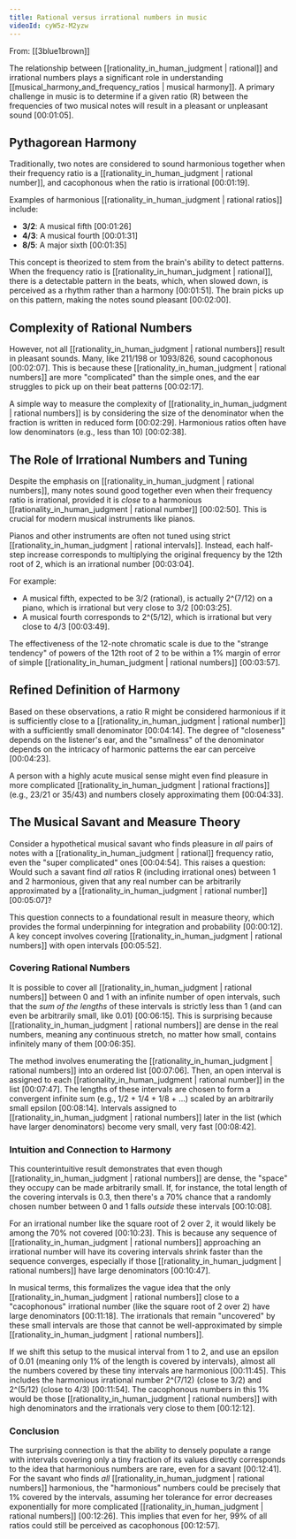 ```yaml
---
title: Rational versus irrational numbers in music
videoId: cyW5z-M2yzw
---
```


From: [[3blue1brown]] <br/> 

The relationship between [[rationality_in_human_judgment | rational]] and irrational numbers plays a significant role in understanding [[musical_harmony_and_frequency_ratios | musical harmony]]. A primary challenge in music is to determine if a given ratio (R) between the frequencies of two musical notes will result in a pleasant or unpleasant sound <a class="yt-timestamp" data-t="00:01:05">[00:01:05]</a>.

## Pythagorean Harmony

Traditionally, two notes are considered to sound harmonious together when their frequency ratio is a [[rationality_in_human_judgment | rational number]], and cacophonous when the ratio is irrational <a class="yt-timestamp" data-t="00:01:19">[00:01:19]</a>.

Examples of harmonious [[rationality_in_human_judgment | rational ratios]] include:
*   **3/2**: A musical fifth <a class="yt-timestamp" data-t="00:01:26">[00:01:26]</a>
*   **4/3**: A musical fourth <a class="yt-timestamp" data-t="00:01:31">[00:01:31]</a>
*   **8/5**: A major sixth <a class="yt-timestamp" data-t="00:01:35">[00:01:35]</a>

This concept is theorized to stem from the brain's ability to detect patterns. When the frequency ratio is [[rationality_in_human_judgment | rational]], there is a detectable pattern in the beats, which, when slowed down, is perceived as a rhythm rather than a harmony <a class="yt-timestamp" data-t="00:01:51">[00:01:51]</a>. The brain picks up on this pattern, making the notes sound pleasant <a class="yt-timestamp" data-t="00:02:00">[00:02:00]</a>.

## Complexity of Rational Numbers

However, not all [[rationality_in_human_judgment | rational numbers]] result in pleasant sounds. Many, like 211/198 or 1093/826, sound cacophonous <a class="yt-timestamp" data-t="00:02:07">[00:02:07]</a>. This is because these [[rationality_in_human_judgment | rational numbers]] are more "complicated" than the simple ones, and the ear struggles to pick up on their beat patterns <a class="yt-timestamp" data-t="00:02:17">[00:02:17]</a>.

A simple way to measure the complexity of [[rationality_in_human_judgment | rational numbers]] is by considering the size of the denominator when the fraction is written in reduced form <a class="yt-timestamp" data-t="00:02:29">[00:02:29]</a>. Harmonious ratios often have low denominators (e.g., less than 10) <a class="yt-timestamp" data-t="00:02:38">[00:02:38]</a>.

## The Role of Irrational Numbers and Tuning

Despite the emphasis on [[rationality_in_human_judgment | rational numbers]], many notes sound good together even when their frequency ratio is irrational, provided it is *close* to a harmonious [[rationality_in_human_judgment | rational number]] <a class="yt-timestamp" data-t="00:02:50">[00:02:50]</a>. This is crucial for modern musical instruments like pianos.

Pianos and other instruments are often not tuned using strict [[rationality_in_human_judgment | rational intervals]]. Instead, each half-step increase corresponds to multiplying the original frequency by the 12th root of 2, which is an irrational number <a class="yt-timestamp" data-t="00:03:04">[00:03:04]</a>.

For example:
*   A musical fifth, expected to be 3/2 (rational), is actually 2^(7/12) on a piano, which is irrational but very close to 3/2 <a class="yt-timestamp" data-t="00:03:25">[00:03:25]</a>.
*   A musical fourth corresponds to 2^(5/12), which is irrational but very close to 4/3 <a class="yt-timestamp" data-t="00:03:49">[00:03:49]</a>.

The effectiveness of the 12-note chromatic scale is due to the "strange tendency" of powers of the 12th root of 2 to be within a 1% margin of error of simple [[rationality_in_human_judgment | rational numbers]] <a class="yt-timestamp" data-t="00:03:57">[00:03:57]</a>.

## Refined Definition of Harmony

Based on these observations, a ratio R might be considered harmonious if it is sufficiently close to a [[rationality_in_human_judgment | rational number]] with a sufficiently small denominator <a class="yt-timestamp" data-t="00:04:14">[00:04:14]</a>. The degree of "closeness" depends on the listener's ear, and the "smallness" of the denominator depends on the intricacy of harmonic patterns the ear can perceive <a class="yt-timestamp" data-t="00:04:23">[00:04:23]</a>.

A person with a highly acute musical sense might even find pleasure in more complicated [[rationality_in_human_judgment | rational fractions]] (e.g., 23/21 or 35/43) and numbers closely approximating them <a class="yt-timestamp" data-t="00:04:33">[00:04:33]</a>.

## The Musical Savant and Measure Theory

Consider a hypothetical musical savant who finds pleasure in *all* pairs of notes with a [[rationality_in_human_judgment | rational]] frequency ratio, even the "super complicated" ones <a class="yt-timestamp" data-t="00:04:54">[00:04:54]</a>. This raises a question: Would such a savant find *all* ratios R (including irrational ones) between 1 and 2 harmonious, given that any real number can be arbitrarily approximated by a [[rationality_in_human_judgment | rational number]] <a class="yt-timestamp" data-t="00:05:07">[00:05:07]</a>?

This question connects to a foundational result in measure theory, which provides the formal underpinning for integration and probability <a class="yt-timestamp" data-t="00:00:12">[00:00:12]</a>. A key concept involves covering [[rationality_in_human_judgment | rational numbers]] with open intervals <a class="yt-timestamp" data-t="00:05:52">[00:05:52]</a>.

### Covering Rational Numbers

It is possible to cover all [[rationality_in_human_judgment | rational numbers]] between 0 and 1 with an infinite number of open intervals, such that the *sum of the lengths* of these intervals is strictly less than 1 (and can even be arbitrarily small, like 0.01) <a class="yt-timestamp" data-t="00:06:15">[00:06:15]</a>. This is surprising because [[rationality_in_human_judgment | rational numbers]] are dense in the real numbers, meaning any continuous stretch, no matter how small, contains infinitely many of them <a class="yt-timestamp" data-t="00:06:35">[00:06:35]</a>.

The method involves enumerating the [[rationality_in_human_judgment | rational numbers]] into an ordered list <a class="yt-timestamp" data-t="00:07:06">[00:07:06]</a>. Then, an open interval is assigned to each [[rationality_in_human_judgment | rational number]] in the list <a class="yt-timestamp" data-t="00:07:47">[00:07:47]</a>. The lengths of these intervals are chosen to form a convergent infinite sum (e.g., 1/2 + 1/4 + 1/8 + ...) scaled by an arbitrarily small epsilon <a class="yt-timestamp" data-t="00:08:14">[00:08:14]</a>. Intervals assigned to [[rationality_in_human_judgment | rational numbers]] later in the list (which have larger denominators) become very small, very fast <a class="yt-timestamp" data-t="00:08:42">[00:08:42]</a>.

### Intuition and Connection to Harmony

This counterintuitive result demonstrates that even though [[rationality_in_human_judgment | rational numbers]] are dense, the "space" they occupy can be made arbitrarily small. If, for instance, the total length of the covering intervals is 0.3, then there's a 70% chance that a randomly chosen number between 0 and 1 falls *outside* these intervals <a class="yt-timestamp" data-t="00:10:08">[00:10:08]</a>.

For an irrational number like the square root of 2 over 2, it would likely be among the 70% not covered <a class="yt-timestamp" data-t="00:10:23">[00:10:23]</a>. This is because any sequence of [[rationality_in_human_judgment | rational numbers]] approaching an irrational number will have its covering intervals shrink faster than the sequence converges, especially if those [[rationality_in_human_judgment | rational numbers]] have large denominators <a class="yt-timestamp" data-t="00:10:47">[00:10:47]</a>.

In musical terms, this formalizes the vague idea that the only [[rationality_in_human_judgment | rational numbers]] close to a "cacophonous" irrational number (like the square root of 2 over 2) have large denominators <a class="yt-timestamp" data-t="00:11:18">[00:11:18]</a>. The irrationals that remain "uncovered" by these small intervals are those that cannot be well-approximated by simple [[rationality_in_human_judgment | rational numbers]].

If we shift this setup to the musical interval from 1 to 2, and use an epsilon of 0.01 (meaning only 1% of the length is covered by intervals), almost all the numbers covered by these tiny intervals are harmonious <a class="yt-timestamp" data-t="00:11:45">[00:11:45]</a>. This includes the harmonious irrational number 2^(7/12) (close to 3/2) and 2^(5/12) (close to 4/3) <a class="yt-timestamp" data-t="00:11:54">[00:11:54]</a>. The cacophonous numbers in this 1% would be those [[rationality_in_human_judgment | rational numbers]] with high denominators and the irrationals very close to them <a class="yt-timestamp" data-t="00:12:12">[00:12:12]</a>.

### Conclusion

The surprising connection is that the ability to densely populate a range with intervals covering only a tiny fraction of its values directly corresponds to the idea that harmonious numbers are rare, even for a savant <a class="yt-timestamp" data-t="00:12:41">[00:12:41]</a>. For the savant who finds *all* [[rationality_in_human_judgment | rational numbers]] harmonious, the "harmonious" numbers could be precisely that 1% covered by the intervals, assuming her tolerance for error decreases exponentially for more complicated [[rationality_in_human_judgment | rational numbers]] <a class="yt-timestamp" data-t="00:12:26">[00:12:26]</a>. This implies that even for her, 99% of all ratios could still be perceived as cacophonous <a class="yt-timestamp" data-t="00:12:57">[00:12:57]</a>.